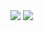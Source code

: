 <html>
  <img src="https://media.giphy.com/media/35EsbaDsScalFRS1EW/giphy.gif">

<img src="https://media.giphy.com/media/YWW8ml5HvYLsD4dorr/giphy.gif">
</html>
